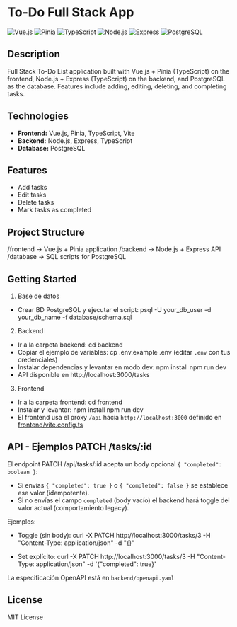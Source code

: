 # To-Do Full Stack App
![Vue.js](https://img.shields.io/badge/Vue.js-3.x-brightgreen)
![Pinia](https://img.shields.io/badge/Pinia-State-yellowgreen)
![TypeScript](https://img.shields.io/badge/TypeScript-4.x-blue)
![Node.js](https://img.shields.io/badge/Node.js-18.x-green)
![Express](https://img.shields.io/badge/Express-4.x-lightgrey)
![PostgreSQL](https://img.shields.io/badge/PostgreSQL-15-blue)


## Description
Full Stack To-Do List application built with Vue.js + Pinia (TypeScript) on the frontend, Node.js + Express (TypeScript) on the backend, and PostgreSQL as the database. Features include adding, editing, deleting, and completing tasks.
 

## Technologies
- **Frontend:** Vue.js, Pinia, TypeScript, Vite
- **Backend:** Node.js, Express, TypeScript
- **Database:** PostgreSQL


## Features
- Add tasks
- Edit tasks
- Delete tasks
- Mark tasks as completed


## Project Structure
/frontend → Vue.js + Pinia application
/backend → Node.js + Express API
/database → SQL scripts for PostgreSQL


## Getting Started
1. Base de datos
- Crear BD PostgreSQL y ejecutar el script:
  psql -U your_db_user -d your_db_name -f database/schema.sql

2. Backend
- Ir a la carpeta backend:
  cd backend
- Copiar el ejemplo de variables:
  cp .env.example .env
  (editar `.env` con tus credenciales)
- Instalar dependencias y levantar en modo dev:
  npm install
  npm run dev
- API disponible en http://localhost:3000/tasks

3. Frontend
- Ir a la carpeta frontend:
  cd frontend
- Instalar y levantar:
  npm install
  npm run dev
- El frontend usa el proxy `/api` hacia `http://localhost:3000` definido en [frontend/vite.config.ts](frontend/vite.config.ts)


## API - Ejemplos PATCH /tasks/:id

El endpoint PATCH /api/tasks/:id acepta un body opcional `{ "completed": boolean }`:
- Si envías `{ "completed": true }` o `{ "completed": false }` se establece ese valor (idempotente).
- Si no envías el campo `completed` (body vacío) el backend hará toggle del valor actual (comportamiento legacy).

Ejemplos:

- Toggle (sin body):
  curl -X PATCH http://localhost:3000/tasks/3 -H "Content-Type: application/json" -d "{}"

- Set explícito:
  curl -X PATCH http://localhost:3000/tasks/3 -H "Content-Type: application/json" -d '{"completed": true}'

La especificación OpenAPI está en `backend/openapi.yaml`


## License
MIT License